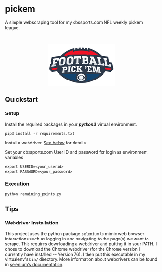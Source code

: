 # pickem

A simple webscraping tool for my cbssports.com NFL weekly pickem league.

<br>

<p align="center">
  <img src="./pickem_logo.png">
</p>

## Quickstart

### Setup
Install the required packages in your **_python3_** virtual environment.

```
pip3 install -r requirements.txt
```

Install a webdriver. [See below](#webdriver-installation) for details.

Set your cbssports.com User ID and password for login as environment variables

```
export USERID=<your_userid>
export PASSWORD=<your_password>
```

### Execution

```
python remaining_points.py
```

## Tips

### Webdriver Installation

This project uses the python package `selenium` to mimic web browser interactions such as logging in and navigating to
the page(s) we want to scrape. This requires downloading a webdriver and putting it in your PATH. I chose to download
the Chrome webdriver (for the Chrome version I currently have installed -- Version 76). I then put this executable in
my virtualenv's `bin/` directory. More information about webdrivers can be found in
[selenium's documentation](https://selenium-python.readthedocs.io/installation.html#drivers).

